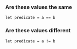 
### Are these values the same

```tremor
let predicate = a == b
```

### Are these values different

```tremor
let predicate = a != b
```

